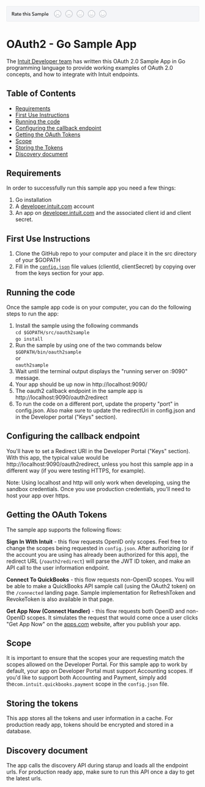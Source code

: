 [![Sample Banner](views/Sample.png)][ss1]


# OAuth2 - Go Sample App

The [Intuit Developer team](https://developer.intuit.com) has written this OAuth 2.0 Sample App in Go programming language to provide working examples of OAuth 2.0 concepts, and how to integrate with Intuit endpoints.

## Table of Contents

* [Requirements](#requirements)
* [First Use Instructions](#first-use-instructions)
* [Running the code](#running-the-code)
* [Configuring the callback endpoint](#configuring-the-callback-endpoint)
* [Getting the OAuth Tokens](#getting-the-oauth-tokens)
* [Scope](#scope)
* [Storing the Tokens](#storing-the-tokens)
* [Discovery document](#discovery-document)


## Requirements

In order to successfully run this sample app you need a few things:

1. Go installation
2. A [developer.intuit.com](http://developer.intuit.com) account
3. An app on [developer.intuit.com](http://developer.intuit.com) and the associated client id and client secret.
 
## First Use Instructions

1. Clone the GitHub repo to your computer and place it in the src directory of your $GOPATH
2. Fill in the [`config.json`](oauth2sample/config.json) file values (clientId, clientSecret) by copying over from the keys section for your app.

## Running the code

Once the sample app code is on your computer, you can do the following steps to run the app:

1. Install the sample using the following commands<br />
	`cd $GOPATH/src/oauth2sample`<br />
	`go install`<br />
2. Run the sample by using one of the two commands below<br />
	`$GOPATH/bin/oauth2sample`<br />
	or <br />
	`oauth2sample`<br />
3. Wait until the terminal output displays the "running server on  :9090" message.
4. Your app should be up now in http://localhost:9090/ 
5. The oauth2 callback endpoint in the sample app is http://localhost:9090/oauth2redirect
6. To run the code on a different port, update the property "port" in config.json. Also make sure to update the redirectUri in config.json and in the Developer portal ("Keys" section).

## Configuring the callback endpoint
You'll have to set a Redirect URI in the Developer Portal ("Keys" section). With this app, the typical value would be http://localhost:9090/oauth2redirect, unless you host this sample app in a different way (if you were testing HTTPS, for example).

Note: Using localhost and http will only work when developing, using the sandbox credentials. Once you use production credentials, you'll need to host your app over https.

## Getting the OAuth Tokens

The sample app supports the following flows:

**Sign In With Intuit** - this flow requests OpenID only scopes.  Feel free to change the scopes being requested in `config.json`.  After authorizing (or if the account you are using has already been authorized for this app), the redirect URL (`/oauth2redirect`) will parse the JWT ID token, and make an API call to the user information endpoint.

**Connect To QuickBooks** - this flow requests non-OpenID scopes.  You will be able to make a QuickBooks API sample call (using the OAuth2 token) on the `/connected` landing page. Sample implementation for RefreshToken and RevokeToken is also available in that page.

**Get App Now (Connect Handler)** - this flow requests both OpenID and non-OpenID scopes.  It simulates the request that would come once a user clicks "Get App Now" on the [apps.com](https://apps.com) website, after you publish your app.

## Scope

It is important to ensure that the scopes your are requesting match the scopes allowed on the Developer Portal.  For this sample app to work by default, your app on Developer Portal must support Accounting scopes.  If you'd like to support both Accounting and Payment, simply add the`com.intuit.quickbooks.payment` scope in the `config.json` file.

## Storing the tokens
This app stores all the tokens and user information in a cache. For production ready app, tokens should be encrypted and stored in a database.

## Discovery document
The app calls the discovery API during starup and loads all the endpoint urls. For production ready app, make sure to run this API once a day to get the latest urls.

[ss1]: https://help.developer.intuit.com/s/samplefeedback?cid=9010&repoName=OAuth2-Go